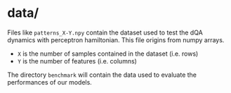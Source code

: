 # data/

Files like `patterns_X-Y.npy` contain the dataset used to test the dQA dynamics with perceptron hamiltonian. This file origins from numpy arrays.
* `X` is the number of samples contained in the dataset (i.e. rows)
* `Y` is the number of features (i.e. columns)


The directory `benchmark` will contain the data used to evaluate the performances of our models.